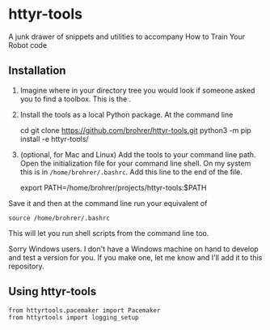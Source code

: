 # httyr-tools
A junk drawer of snippets and utilities to accompany How to Train Your Robot code


## Installation

1. Imagine where in your directory tree you would look if someone asked you
to find a toolbox. This is the <path>.

2. Install the tools as a local Python package. At the command line

    cd <path>
    git clone https://github.com/brohrer/httyr-tools.git
    python3 -m pip install -e httyr-tools/

3. (optional, for Mac and Linux) Add the tools to your command line path.
Open the initialization file for your command line shell.
On my system this is in `/home/brohrer/.bashrc`.
Add this line to the end of the file.

    export PATH=/home/brohrer/projects/httyr-tools:$PATH

Save it and then at the command line run your equivalent of

    source /home/brohrer/.bashrc

This will let you run shell scripts from the command line too. 

Sorry Windows users. I don't have a Windows machine on hand to develop
and test a version for you. If you make one, let me know and I'll add
it to this repository.

## Using httyr-tools

    from httyrtools.pacemaker import Pacemaker
    from httyrtools import logging_setup
